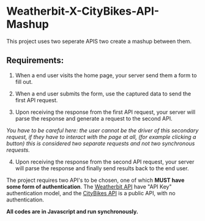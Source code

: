 # Weatherbit-X-CityBikes-API-Mashup

This project uses two seperate APIS two create a mashup between them.

## Requirements: 

1) When a end user visits the home page, your server send them a form to fill out.

2) When a end user submits the form, use the captured data to send the first API request.

3) Upon receiving the response from the first API request, your server will  parse the response and generate a request to the second API.

  *You have to be careful here: the user cannot be the driver of this secondary request, if they have to interact with the page at all, (for example clicking a          button) this is considered two separate requests and not two synchronous requests.*

4) Upon receiving the response from the second API request, your server will parse the response and finally send results back to the end user.

The project requires two API's to be chosen, one of which **MUST have some form of authentication**. The [Weatherbit API](https://www.weatherbit.io/api/weather-current) have "API Key" authentication model, and the [CityBikes API](http://api.citybik.es/v2/) is a public API, with no authentication. 

**All codes are in Javascript and run synchronously.**
